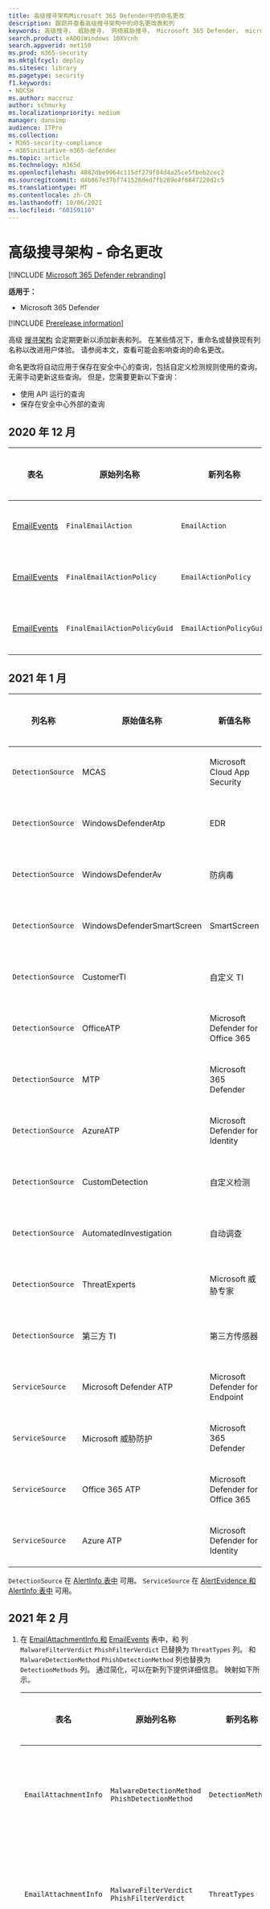 ```yaml
---
title: 高级搜寻架构Microsoft 365 Defender中的命名更改
description: 跟踪并查看高级搜寻架构中的命名更改表和列
keywords: 高级搜寻， 威胁搜寻， 网络威胁搜寻， Microsoft 365 Defender， microsoft 365， m365， 搜索， 查询， 遥测， 架构参考， kusto， 表， 数据， 命名更改， 重命名
search.product: eADQiWindows 10XVcnh
search.appverid: met150
ms.prod: m365-security
ms.mktglfcycl: deploy
ms.sitesec: library
ms.pagetype: security
f1.keywords:
- NOCSH
ms.author: maccruz
author: schmurky
ms.localizationpriority: medium
manager: dansimp
audience: ITPro
ms.collection:
- M365-security-compliance
- m365initiative-m365-defender
ms.topic: article
ms.technology: m365d
ms.openlocfilehash: 4082dbe9964c115df279f04d4a25ce5fbeb2cec2
ms.sourcegitcommit: d4b867e37bf741528ded7fb289e4f6847228d2c5
ms.translationtype: MT
ms.contentlocale: zh-CN
ms.lasthandoff: 10/06/2021
ms.locfileid: "60159110"
---
```

# <a name="advanced-hunting-schema---naming-changes"></a>高级搜寻架构 - 命名更改

[!INCLUDE [Microsoft 365 Defender rebranding](../includes/microsoft-defender.md)]


**适用于：**
- Microsoft 365 Defender

[!INCLUDE [Prerelease information](../includes/prerelease.md)]

高级 [搜寻架构](advanced-hunting-schema-tables.md) 会定期更新以添加新表和列。 在某些情况下，重命名或替换现有列名称以改进用户体验。 请参阅本文，查看可能会影响查询的命名更改。

命名更改将自动应用于保存在安全中心的查询，包括自定义检测规则使用的查询。 无需手动更新这些查询。 但是，您需要更新以下查询：
- 使用 API 运行的查询
- 保存在安全中心外部的查询

## <a name="december-2020"></a>2020 年 12 月

| 表名 | 原始列名称 | 新列名称 | 更改原因
|--|--|--|--|
| [EmailEvents](advanced-hunting-emailevents-table.md) | `FinalEmailAction` | `EmailAction` | 客户反馈 |
| [EmailEvents](advanced-hunting-emailevents-table.md) | `FinalEmailActionPolicy` | `EmailActionPolicy` | 客户反馈 |
| [EmailEvents](advanced-hunting-emailevents-table.md) | `FinalEmailActionPolicyGuid` | `EmailActionPolicyGuid` | 客户反馈 |

## <a name="january-2021"></a>2021 年 1 月

| 列名称 | 原始值名称 | 新值名称 | 更改原因
|--|--|--|--|
| `DetectionSource` | MCAS | Microsoft Cloud App Security | 重新品牌 |
| `DetectionSource` | WindowsDefenderAtp| EDR| 重新品牌 |
| `DetectionSource` | WindowsDefenderAv | 防病毒 | 重新品牌 |
| `DetectionSource` | WindowsDefenderSmartScreen |  SmartScreen | 重新品牌 |
| `DetectionSource` | CustomerTI | 自定义 TI | 重新品牌 |
| `DetectionSource` | OfficeATP | Microsoft Defender for Office 365 | 重新品牌 |
| `DetectionSource` | MTP | Microsoft 365 Defender | 重新品牌 |
| `DetectionSource` | AzureATP | Microsoft Defender for Identity | 重新品牌 |
| `DetectionSource` | CustomDetection | 自定义检测 | 重新品牌 |
| `DetectionSource` | AutomatedInvestigation |自动调查 | 重新品牌 |
| `DetectionSource` | ThreatExperts | Microsoft 威胁专家 | 重新品牌 |
| `DetectionSource` | 第三方 TI | 第三方传感器 | 重新品牌 |
| `ServiceSource` | Microsoft Defender ATP| Microsoft Defender for Endpoint | 重新品牌 |
|`ServiceSource` |Microsoft 威胁防护 | Microsoft 365 Defender | 重新品牌 |
| `ServiceSource` | Office 365 ATP |Microsoft Defender for Office 365 | 重新品牌 |
| `ServiceSource` |Azure ATP |Microsoft Defender for Identity | 重新品牌 |

`DetectionSource` 在 [AlertInfo 表中](advanced-hunting-alertinfo-table.md) 可用。 `ServiceSource` 在 [AlertEvidence 和](advanced-hunting-alertevidence-table.md) [AlertInfo 表中](advanced-hunting-alertinfo-table.md) 可用。 

## <a name="february-2021"></a>2021 年 2 月

1. 在 [EmailAttachmentInfo 和](advanced-hunting-emailattachmentinfo-table.md) [EmailEvents](advanced-hunting-emailevents-table.md) 表中，和 列 `MalwareFilterVerdict` `PhishFilterVerdict` 已替换为 `ThreatTypes` 列。 和 `MalwareDetectionMethod` `PhishDetectionMethod` 列也替换为 `DetectionMethods` 列。 通过简化，可以在新列下提供详细信息。 映射如下所示。

    | 表名 | 原始列名称 | 新列名称 | 更改原因
    |--|--|--|--|
    | `EmailAttachmentInfo` | `MalwareDetectionMethod` <br> `PhishDetectionMethod` | `DetectionMethods` | 包括更多检测方法 |
    | `EmailAttachmentInfo`  | `MalwareFilterVerdict` <br>`PhishFilterVerdict` | `ThreatTypes` | 包括更多威胁类型 |
    | `EmailEvents` | `MalwareDetectionMethod` <br> `PhishDetectionMethod` | `DetectionMethods` | 包括更多检测方法 |
    | `EmailEvents` | `MalwareFilterVerdict` <br>`PhishFilterVerdict` | `ThreatTypes` | 包括更多威胁类型 |


2. 在 `EmailAttachmentInfo` 和 `EmailEvents` 表中， `ThreatNames` 添加了 列以提供有关电子邮件威胁详细信息。 此列包含"垃圾邮件"或"钓鱼邮件"等值。

3. 在 [DeviceInfo 表中](advanced-hunting-deviceinfo-table.md) ， `DeviceObjectId` 列已根据客户反馈 `AadDeviceId` 替换为该列。

4. 在 [DeviceEvents](advanced-hunting-deviceevents-table.md) 表中，修改了几个 ActionType 名称，以更好地反映操作的说明。 可在下方找到更改的详细信息。

    | 表名 | 原始 ActionType 名称 | 新的 ActionType 名称 | 更改原因
    |--|--|--|--|
    | `DeviceEvents` | `DlpPocPrintJob` | `FilePrinted` | 客户反馈 |
    | `DeviceEvents` | `UsbDriveMount` | `UsbDriveMounted` | 客户反馈 |
    | `DeviceEvents` | `UsbDriveUnmount` | `UsbDriveUnmounted` | 客户反馈 |
    | `DeviceEvents` | `WriteProcessMemoryApiCall` | `WriteToLsassProcessMemory` | 客户反馈 |

## <a name="march-2021"></a>2021 年 3 月

`DeviceTvmSoftwareInventoryVulnerabilities`该表已被弃用。 将 替换为 `DeviceTvmSoftwareInventory` 和 `DeviceTvmSoftwareVulnerabilities` 表。

## <a name="may-2021"></a>2021 年 5 月

`AppFileEvents`该表已被弃用。 `CloudAppEvents`该表包含以前在表中的信息 `AppFileEvents` ，以及云服务中的其他活动。

## <a name="related-topics"></a>相关主题
- [高级搜寻概述](advanced-hunting-overview.md)
- [了解架构](advanced-hunting-schema-tables.md)